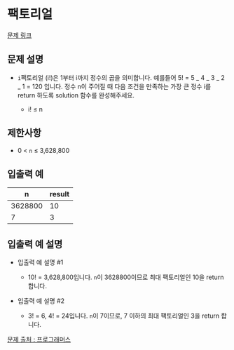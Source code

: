 # 팩토리얼

[문제 링크](https://school.programmers.co.kr/learn/courses/30/lessons/120848)

## 문제 설명

- `i`팩토리얼 (i!)은 1부터 i까지 정수의 곱을 의미합니다. 예를들어 5! = 5 _ 4 _ 3 _ 2 _ 1 = 120 입니다. 정수 n이 주어질 때 다음 조건을 만족하는 가장 큰 정수 i를 return 하도록 solution 함수를 완성해주세요.

  - i! ≤ n

## 제한사항

- 0 < `n` ≤ 3,628,800

## 입출력 예

| n       | result |
| ------- | ------ |
| 3628800 | 10     |
| 7       | 3      |

## 입출력 예 설명

- 입출력 예 설명 #1

  - 10! = 3,628,800입니다. `n`이 3628800이므로 최대 팩토리얼인 10을 return 합니다.

- 입출력 예 설명 #2
  - 3! = 6, 4! = 24입니다. `n`이 7이므로, 7 이하의 최대 팩토리얼인 3을 return 합니다.

[문제 출처 : 프로그래머스](https://school.programmers.co.kr/learn/challenges?order=acceptance_desc&levels=0)
